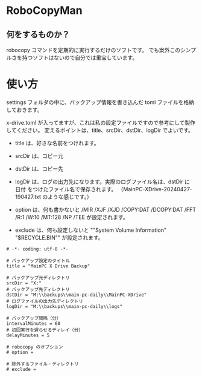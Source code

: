# RoboCopyMan

## 何をするものか？

robocopy コマンドを定期的に実行するだけのソフトです。
でも案外このシンプルさを持つソフトはないので自分では重宝しています。

# 使い方

settings フォルダの中に、バックアップ情報を書き込んだ toml ファイルを格納しておきます。

x-drive.toml が入ってますが、これは私の設定ファイルですので参考にして製作してください。
変えるポイントは、title、srcDir、dstDir、logDir でよいです。

- title は、好きな名前をつけれます。
- srcDir は、コピー元
- dstDir は、コピー先
- logDir は、ログの出力先になります。実際のログファイル名は、dstDir に 日付 をつけたファイル名で保存されます。
（MainPC-XDrive-20240427-190427.txt のような感じです。）

- option は、何も書かないと /MIR /XJF /XJD /COPY:DAT /DCOPY:DAT /FFT /R:1 /W:10 /MT:128 /NP /TEE が設定されます。
- exclude は、何も設定しないと "\"System Volume Information\" \"$RECYCLE.BIN\"" が設定されます。

```
# -*- coding: utf-8 -*-

# バックアップ設定のタイトル
title = "MainPC X Drive Backup"

# バックアップ元ディレクトリ
srcDir = "X:"
# バックアップ先ディレクトリ
dstDir = "M:\\backups\\main-pc-daily\\MainPC-XDrive"
# ログファイルの出力先ディレクトリ
logDir = "M:\\backups\\main-pc-daily\\logs"

# バックアップ間隔（分）
intervalMinutes = 60
# 初回実行を遅らせるディレイ（分）
delayMinutes = 5

# robocopy のオプション
# option =

# 除外するファイル・ディレクトリ
# exclude =
```
